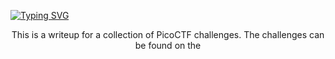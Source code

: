 [![Typing SVG](https://readme-typing-svg.herokuapp.com?font=Fira+Code&size=30&duration=3000&pause=750&color=F73333&width=435&lines=picoCTF+Write+ups+%3C3)](https://git.io/typing-svg)

<p style="text-align: center;">
  This is a writeup for a collection of PicoCTF challenges. The challenges can be found on the
  </p>
